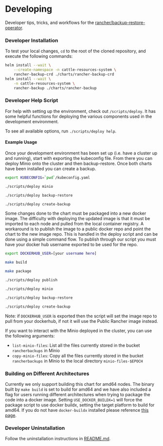 # Developing

Developer tips, tricks, and workflows for the [rancher/backup-restore-operator](https://github.com/rancher/backup-restore-operator).

### Developer Installation

To test your local changes, `cd` to the root of the cloned repository, and execute the following commands:

```bash
helm install --wait \
    --create-namespace -n cattle-resources-system \
    rancher-backup-crd ./charts/rancher-backup-crd
helm install --wait \
    -n cattle-resources-system \
    rancher-backup ./charts/rancher-backup
```

### Developer Help Script
For help with setting up the environment, check out `/scripts/deploy`. It has some helpful functions for deploying the various components used in the development environment.

To see all available options, run `./scripts/deploy help`.

#### Example Usage

Once your development environment has been set up (i.e. have a cluster up and running), start with exporting the kubeconfig file. From there you can deploy Minio onto the cluster and then backup-restore. Once both charts have been installed you can create a backup. 

```bash
export KUBECONFIG=`pwd`/kubeconfig.yaml

./scripts/deploy minio

./scripts/deploy backup-restore

./scripts/deploy create-backup
```

Some changes done to the chart must be packaged into a new docker image. The difficulty with deploying the updated image is that it must be imported to each node and pulled from the local container registry. A workaround is to publish the image to a public docker repo and point the chart to the new image repo. This is handled in the deploy script and can be done using a simple command flow. To publish through our script you must have your docker hub username exported to be used for the repo.

```bash
export DOCKERHUB_USER=[your username here]

make build

make package

./scripts/deploy publish

./scripts/deploy minio

./scripts/deploy backup-restore

./scripts/deploy create-backup
```

Note: if `DOCKERHUB_USER` is exported then the script will set the image repo to pull from your dockerhub, if not it will use the Public Rancher image instead.

If you want to interact with the Minio deployed in the cluster, you can use the following arguments:

* `list-minio-files`: List all the files currently stored in the bucket `rancherbackups` in Minio
* `copy-minio-files`: Copy all the files currently stored in the bucket `rancherbackups` in Minio to the local directory `minio-files-$EPOCH`

### Building on Different Architectures

Currently we only support building this chart for amd64 nodes. The binary built by `make build` is set to build for amd64 and we have also included a flag for users running different architectures when trying to package the code into a docker image. Setting `USE_DOCKER_BUILDX=1` will force the package script to use docker buildx, setting the target platform to build for amd64. If you do not have `docker-buildx` installed please reference [this page](https://docs.docker.com/buildx/working-with-buildx/).


### Developer Uninstallation

Follow the uninstallation instructions in [README.md](./README.md).
